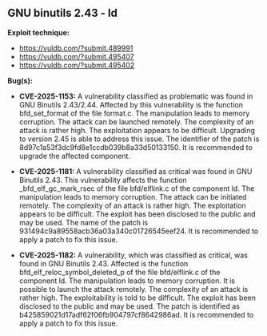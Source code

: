 ## GNU binutils 2.43 - ld

**Exploit technique:** 
- https://vuldb.com/?submit.489991
- https://vuldb.com/?submit.495407
- https://vuldb.com/?submit.495402

**Bug(s):** 
- **CVE-2025-1153:** A vulnerability classified as problematic was found in GNU Binutils 2.43/2.44. Affected by this vulnerability is the function bfd_set_format of the file format.c. The manipulation leads to memory corruption. The attack can be launched remotely. The complexity of an attack is rather high. The exploitation appears to be difficult. Upgrading to version 2.45 is able to address this issue. The identifier of the patch is 8d97c1a53f3dc9fd8e1ccdb039b8a33d50133150. It is recommended to upgrade the affected component.

- **CVE-2025-1181:** A vulnerability classified as critical was found in GNU Binutils 2.43. This vulnerability affects the function _bfd_elf_gc_mark_rsec of the file bfd/elflink.c of the component ld. The manipulation leads to memory corruption. The attack can be initiated remotely. The complexity of an attack is rather high. The exploitation appears to be difficult. The exploit has been disclosed to the public and may be used. The name of the patch is 931494c9a89558acb36a03a340c01726545eef24. It is recommended to apply a patch to fix this issue.

- **CVE-2025-1182:** A vulnerability, which was classified as critical, was found in GNU Binutils 2.43. Affected is the function bfd_elf_reloc_symbol_deleted_p of the file bfd/elflink.c of the component ld. The manipulation leads to memory corruption. It is possible to launch the attack remotely. The complexity of an attack is rather high. The exploitability is told to be difficult. The exploit has been disclosed to the public and may be used. The patch is identified as b425859021d17adf62f06fb904797cf8642986ad. It is recommended to apply a patch to fix this issue.